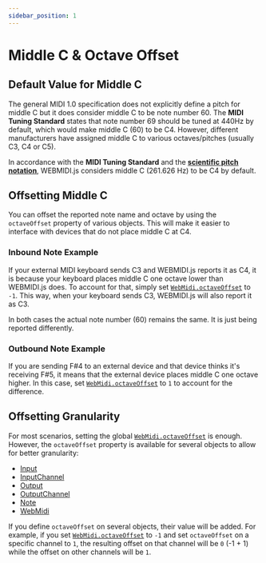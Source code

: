 ```yaml
---
sidebar_position: 1
---
```


# Middle C & Octave Offset

## Default Value for Middle C

The general MIDI 1.0 specification does not explicitly define a pitch for middle C but it does 
consider middle C to be note number 60. The **MIDI Tuning Standard** states that note number 69
should be tuned at 440Hz by default, which would make middle C (60) to be C4. However, different 
manufacturers have assigned middle C to various octaves/pitches (usually C3, C4 or C5).

In accordance with the **MIDI Tuning Standard** and the 
[**scientific pitch notation**](https://en.wikipedia.org/wiki/Scientific_pitch_notation), WEBMIDI.js 
considers middle C (261.626 Hz) to be C4 by default.

## Offsetting Middle C

You can offset the reported note name and octave by using the `octaveOffset` property of various 
objects. This will make it easier to interface with devices that do not place middle C at C4.

### Inbound Note Example

If your external MIDI keyboard sends C3 and WEBMIDI.js reports it as C4, it is because your keyboard
places middle C one octave lower than WEBMIDI.js does. To account for that, simply set
[`WebMidi.octaveOffset`](/api/classes/WebMidi#octaveOffset) to `-1`. This way, when your keyboard 
sends C3, WEBMIDI.js will also report it as C3.

In both cases the actual note number (60) remains the same. It is just being reported differently.

### Outbound Note Example

If you are sending F#4 to an external device and that device thinks it's receiving F#5, it means
that the external device places middle C one octave higher. In this case, set
[`WebMidi.octaveOffset`](/api/classes/WebMidi#octaveOffset) to `1` to account for the difference.

## Offsetting Granularity

For most scenarios, setting the global [`WebMidi.octaveOffset`](/api/classes/WebMidi#octaveOffset)
is enough. However, the `octaveOffset` property is available for several objects to allow for better 
granularity:

* [Input](/api/classes/Input)
* [InputChannel](/api/classes/InputChannel)
* [Output](/api/classes/Output)
* [OutputChannel](/api/classes/OutputChannel)
* [Note](/api/classes/Note)
* [WebMidi](/api/classes/WebMidi)

If you define `octaveOffset` on several objects, their value will be added. For example, if you 
set [`WebMidi.octaveOffset`](/api/classes/WebMidi#octaveOffset) to `-1` and set `octaveOffset` on a
specific channel to `1`, the resulting offset on that channel will be `0` (-1 + 1) while the offset 
on other channels will be `1`.
